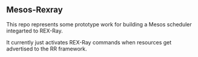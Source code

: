 Mesos-Rexray
------------

This repo represents some prototype work for building a Mesos scheduler integarted to REX-Ray.

It currently just activates REX-Ray commands when resources get advertised to the RR framework.
